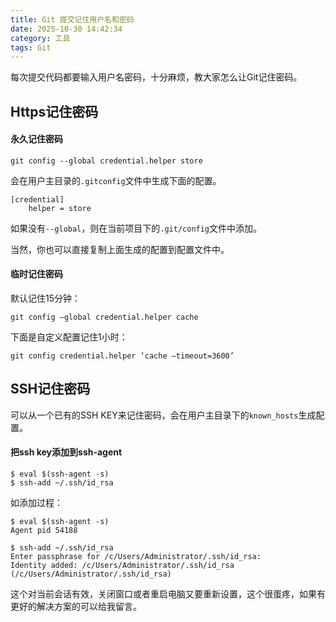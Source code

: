 ```yaml
---
title: Git 提交记住用户名和密码
date: 2025-10-30 14:42:34
category: 工具
tags: Git
---
```


每次提交代码都要输入用户名密码，十分麻烦，教大家怎么让Git记住密码。

## Https记住密码

#### 永久记住密码
```
git config --global credential.helper store
```

会在用户主目录的`.gitconfig`文件中生成下面的配置。

```
[credential]
	helper = store
```

如果没有`--global`，则在当前项目下的`.git/config`文件中添加。

当然，你也可以直接复制上面生成的配置到配置文件中。

#### 临时记住密码

默认记住15分钟：

```
git config –global credential.helper cache
```

下面是自定义配置记住1小时：

```
git config credential.helper ‘cache –timeout=3600’
```

## SSH记住密码

可以从一个已有的SSH KEY来记住密码，会在用户主目录下的`known_hosts`生成配置。

#### 把ssh key添加到ssh-agent

```
$ eval $(ssh-agent -s)
$ ssh-add ~/.ssh/id_rsa
```

如添加过程：

```
$ eval $(ssh-agent -s)
Agent pid 54188

$ ssh-add ~/.ssh/id_rsa
Enter passphrase for /c/Users/Administrator/.ssh/id_rsa:
Identity added: /c/Users/Administrator/.ssh/id_rsa (/c/Users/Administrator/.ssh/id_rsa)

```
这个对当前会话有效，关闭窗口或者重启电脑又要重新设置，这个很蛋疼，如果有更好的解决方案的可以给我留言。
